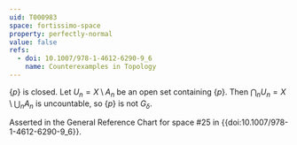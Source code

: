 ```yaml
---
uid: T000983
space: fortissimo-space
property: perfectly-normal
value: false
refs:
  - doi: 10.1007/978-1-4612-6290-9_6
    name: Counterexamples in Topology
---
```

$\{p\}$ is closed. Let $U_n = X \setminus A_n$ be an open set containing $\{p\}$. Then $\bigcap_n U_n = X \setminus \bigcup_n A_n$ is uncountable, so $\{p\}$ is not $G_\delta$.

Asserted in the General Reference Chart for space #25 in
{{doi:10.1007/978-1-4612-6290-9_6}}.
